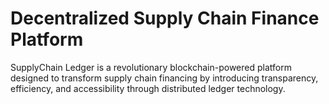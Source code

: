 # Decentralized Supply Chain Finance Platform
 SupplyChain Ledger is a revolutionary blockchain-powered platform designed to transform supply chain financing by introducing transparency, efficiency, and accessibility through distributed ledger technology.
